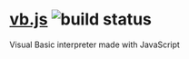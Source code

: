# [vb.js](https://ryanfilho.github.io/vb.js/) ![build status](https://travis-ci.org/RyanFilho/vb.js.svg?branch=master)

Visual Basic interpreter made with JavaScript
